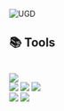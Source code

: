 ![UGD](https://github.com/GameLecture2024/GameLecture2024/assets/158019948/9ecbc88c-627c-4960-a976-f255d1995e7d)

## 📚 Tools
<br/> <img src="https://img.shields.io/badge/Unity-3776AB?style=for-the-badge&logo=Unity&logoColor=white">
<br/> <img src="https://img.shields.io/badge/C-239128?style=for-the-badge&logo=C&logoColor=white"> <img src="https://img.shields.io/badge/C++-00599C?style=for-the-badge&logo=C++&logoColor=white"> <img src="https://img.shields.io/badge/C Sharp-239128?style=for-the-badge&logo=C Sharp&logoColor=white">
<br/> <img src="https://img.shields.io/badge/visualstudio-5C2D91?style=for-the-badge&logo=visualstudio&logoColor=white"> <img src="https://img.shields.io/badge/visualstudiocode-007ACC?style=for-the-badge&logo=visualstudiocode&logoColor=white"> 


<!--
**GameLecture2024/GameLecture2024** is a ✨ _special_ ✨ repository because its `README.md` (this file) appears on your GitHub profile.

Here are some ideas to get you started:

- 🔭 I’m currently working on ...
- 🌱 I’m currently learning ...
- 👯 I’m looking to collaborate on ...
- 🤔 I’m looking for help with ...
- 💬 Ask me about ...
- 📫 How to reach me: ...
- 😄 Pronouns: ...
- ⚡ Fun fact: ...
-->
